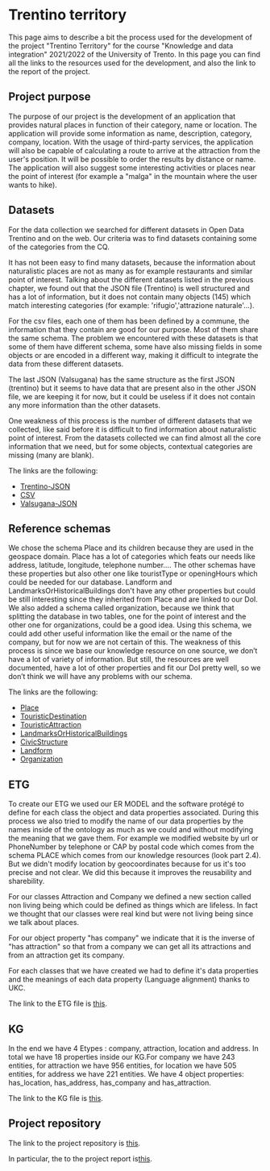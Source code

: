 # Trentino territory

This page aims to describe a bit the process used for the development of the project "Trentino Territory" for the course "Knowledge and data integration" 2021/2022 of the University of Trento. In this page you can find all the links to the resources used for the development, and also the link to the report of the project.

## Project purpose
The purpose of our project is the development of an application that provides natural places in function of their category, name or location. The application will provide some information as name, description, category, company, location. With the usage of third-party services, the application will also be capable of calculating a route to arrive at the attraction from the user's position. It will be possible to order the results by distance or name. The application will also suggest some interesting activities or places near the point of interest (for example a "malga" in the mountain where the user wants to hike).

## Datasets
For the data collection we searched for different datasets in Open Data Trentino and on the web. Our criteria was to find datasets containing some of the categories from the CQ. 

It has not been easy to find many datasets, because the information about naturalistic places are not as many as for example restaurants and similar point of interest.
Talking about the different datasets listed in the previous chapter, we found out that the JSON file (Trentino) is well structured and has a lot of information, but it does not contain many objects (145) which match  interesting categories  (for example: 'rifugio','attrazione naturale'...).

For the csv files, each one of them has been defined by a commune, the information that they contain are good for our purpose. Most of them share the same schema. The problem we encountered with these datasets is that some of them have different schema, some have also missing fields in some objects or are encoded in a different way, making it difficult to integrate the data from these different datasets. 

The last JSON (Valsugana) has the same structure as the first JSON (trentino) but it seems to have data that are present also in the other JSON file, we are keeping it for now, but it could be useless if it does not contain any more information than the other datasets.

One weakness of this process is the number of different datasets that we collected, like said before it is difficult to find information about naturalistic point of interest. From the datasets collected we can find almost all the core information that we need, but for some objects, contextual categories are missing  (many are blank).

The links are the following:
<ul>
  <li><a href="https://dati.trentino.it/en_GB/dataset/punti-di-interesse-del-trentino">Trentino-JSON</a></li>
  <li><a href="https://dati.trentino.it/en_GB/dataset?tags=luoghi+e+punti+di+interesse">CSV</a></li>
  <li><a href="https://dati.trentino.it/en_GB/dataset/punti-di-interesse-valsugana">Valsugana-JSON</a></li>
</ul>

## Reference schemas
We chose the schema Place and its children because  they are used in the geospace domain. Place has a lot of categories which feats our needs like address, latitude, longitude, telephone number…. The other schemas have these properties but also other one like touristType or openingHours which could be needed for our database.
Landform and LandmarksOrHistoricalBuildings don't have any other properties but could be still interesting since they inherited from Place and are linked to our DoI. 
We also added a schema called organization, because we think that splitting the database in two tables, one for the point of interest and the other one for organizations, could be a good idea. Using this schema, we could add other useful information like the email or the name of the company, but for now  we are not certain of this.
The weakness of this process is since we base our knowledge resource on one source, we don’t have a lot of variety of information. But still, the resources are well documented, have a lot of other properties and fit our DoI pretty well, so we don’t think we will have any problems with our schema.

The links are the following:
<ul>
  <li><a href="https://schema.org/Place">Place</a></li>
  <li><a href="https://schema.org/TouristDestination">TouristicDestination</a></li>
  <li><a href="https://schema.org/TouristAttraction">TouristicAttraction</a></li>
  <li><a href="https://schema.org/LandmarksOrHistoricalBuildings">LandmarksOrHistoricalBuildings</a></li>
  <li><a href="https://schema.org/CivicStructure">CivicStructure</a></li>
  <li><a href="https://schema.org/Landform">Landform</a></li>
  <li><a href="https://schema.org/Organization">Organization</a></li>
</ul>

## ETG
To create our ETG we used our ER MODEL and the software protégé to define for each class the object and data properties associated. During this process we also tried to modify the name of our data properties by the names inside of the ontology as much as we could and without modifying the meaning that we gave them. For example we modified website by url or PhoneNumber by telephone or CAP by postal code which comes from the schema PLACE which comes from our knowledge resources (look part 2.4). But we didn't modify location by geocoordinates because for us it's too precise and not clear. We did this because it improves the reusability and sharebility.

For our classes Attraction and Company we defined a new section called non living being which could be defined as things which are lifeless. In fact we thought that our classes were real kind but were not living being since we talk about places. 

For our object property "has company" we indicate that it is the inverse of "has attraction" so that from a company we can get all its attractions and from an attraction get its company.

For each classes that we have created we had to define it's data properties and the meanings of each data property (Language alignment) thanks to UKC.

The link to the ETG file is <a href="https://github.com/AndreFrigo/Trentino-territory/blob/main/Teleologies/Formal%20Modeling/ETG.owl">this</a>.

## KG
In the end we have 4 Etypes : company, attraction, location and address. In total we have 18 properties inside our KG.For company we have 243 entities, for attraction we have 956 entities, for location we have 505 entities, for address we have 221 entities.
We have 4 object properties: has_location, has_address, has_company and has_attraction. 

The link to the KG file is <a href="https://github.com/AndreFrigo/Trentino-territory/blob/main/Datasets/Data%20Integration/EG%20(RDF).rdf">this</a>.

## Project repository
The link to the project repository is <a href="https://github.com/AndreFrigo/Trentino-territory">this</a>.

In particular, the to the project report is<a href="https://github.com/AndreFrigo/Trentino-territory/blob/main/Documentation/Project%20Report.pdf">this</a>.

